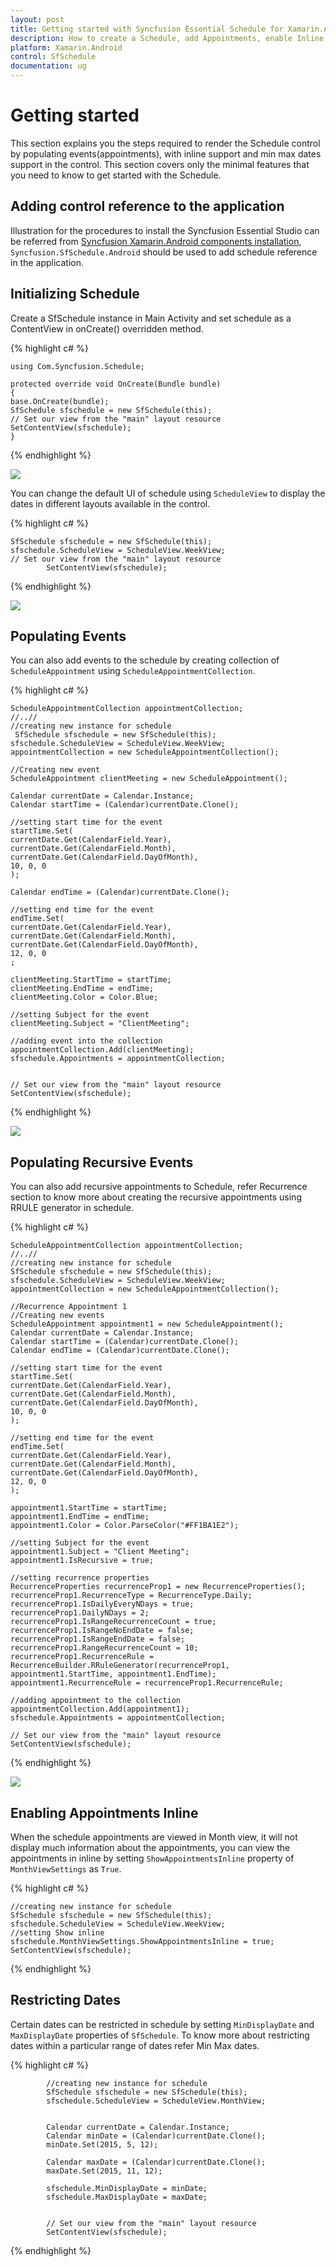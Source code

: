 ```yaml
---
layout: post
title: Getting started with Syncfusion Essential Schedule for Xamarin.Android
description: How to create a Schedule, add Appointments, enable Inline and other functionalities
platform: Xamarin.Android
control: SfSchedule
documentation: ug
---
```


# Getting started

This section explains you the steps required to render the Schedule control by populating  events(appointments), with inline support and min max dates support in the control. This section covers only the minimal features that you need to know to get started with the Schedule.

## Adding control reference to the application

Illustration for the procedures to install the Syncfusion Essential Studio can be referred from [Syncfusion Xamarin.Android components installation](http://help.syncfusion.com/Xamarin-Android/introduction/download-and-installation), `Syncfusion.SfSchedule.Android` should be used to add schedule reference in the application. 

## Initializing Schedule 

Create a SfSchedule instance in Main Activity and set schedule as a ContentView in onCreate() overridden method.

{% highlight c# %}

    using Com.Syncfusion.Schedule;

    protected override void OnCreate(Bundle bundle)
    {
    base.OnCreate(bundle);
    SfSchedule sfschedule = new SfSchedule(this);
    // Set our view from the "main" layout resource
    SetContentView(sfschedule);
    }

{% endhighlight %}

![](GettingStarted_images/GettingStarted_img1.jpeg)

You can change the default UI of schedule using `ScheduleView` to display the dates in different layouts available in the control.

{% highlight c# %}

    SfSchedule sfschedule = new SfSchedule(this);
    sfschedule.ScheduleView = ScheduleView.WeekView;
    // Set our view from the "main" layout resource
            SetContentView(sfschedule);

{% endhighlight %}

![](GettingStarted_images/GettingStarted_img2.jpeg)

## Populating Events

You can also add events to the schedule by creating collection of `ScheduleAppointment` using `ScheduleAppointmentCollection`. 

{% highlight c# %}

    ScheduleAppointmentCollection appointmentCollection;
    //..//
    //creating new instance for schedule
     SfSchedule sfschedule = new SfSchedule(this);
    sfschedule.ScheduleView = ScheduleView.WeekView;
    appointmentCollection = new ScheduleAppointmentCollection();

    //Creating new event
    ScheduleAppointment clientMeeting = new ScheduleAppointment();

    Calendar currentDate = Calendar.Instance;
    Calendar startTime = (Calendar)currentDate.Clone();
     
    //setting start time for the event
    startTime.Set(
    currentDate.Get(CalendarField.Year),
    currentDate.Get(CalendarField.Month),
    currentDate.Get(CalendarField.DayOfMonth),
    10, 0, 0
    );

    Calendar endTime = (Calendar)currentDate.Clone();
   
    //setting end time for the event
    endTime.Set(
    currentDate.Get(CalendarField.Year),
    currentDate.Get(CalendarField.Month),
    currentDate.Get(CalendarField.DayOfMonth),
    12, 0, 0
    ;

    clientMeeting.StartTime = startTime;
    clientMeeting.EndTime = endTime;
    clientMeeting.Color = Color.Blue;

    //setting Subject for the event
    clientMeeting.Subject = "ClientMeeting";
    
    //adding event into the collection
    appointmentCollection.Add(clientMeeting);
    sfschedule.Appointments = appointmentCollection;


    // Set our view from the "main" layout resource
    SetContentView(sfschedule);

{% endhighlight %}

![](GettingStarted_images/GettingStarted_img3.jpeg)

## Populating Recursive Events

You can also add recursive appointments to Schedule, refer Recurrence section to know more about creating the recursive appointments using RRULE generator in schedule.

{% highlight c# %}

    ScheduleAppointmentCollection appointmentCollection;
    //..//
    //creating new instance for schedule
    SfSchedule sfschedule = new SfSchedule(this);
    sfschedule.ScheduleView = ScheduleView.WeekView;
    appointmentCollection = new ScheduleAppointmentCollection();

    //Recurrence Appointment 1
    //Creating new events
    ScheduleAppointment appointment1 = new ScheduleAppointment();
    Calendar currentDate = Calendar.Instance;
    Calendar startTime = (Calendar)currentDate.Clone();
    Calendar endTime = (Calendar)currentDate.Clone();

    //setting start time for the event
    startTime.Set(
    currentDate.Get(CalendarField.Year),
    currentDate.Get(CalendarField.Month),
    currentDate.Get(CalendarField.DayOfMonth),
    10, 0, 0
    );

    //setting end time for the event
    endTime.Set(
    currentDate.Get(CalendarField.Year),
    currentDate.Get(CalendarField.Month),
    currentDate.Get(CalendarField.DayOfMonth),
    12, 0, 0
    );

    appointment1.StartTime = startTime;
    appointment1.EndTime = endTime;
    appointment1.Color = Color.ParseColor("#FF1BA1E2");

    //setting Subject for the event
    appointment1.Subject = "Client Meeting";
    appointment1.IsRecursive = true;

    //setting recurrence properties
    RecurrenceProperties recurrenceProp1 = new RecurrenceProperties();
    recurrenceProp1.RecurrenceType = RecurrenceType.Daily;
    recurrenceProp1.IsDailyEveryNDays = true;
    recurrenceProp1.DailyNDays = 2;
    recurrenceProp1.IsRangeRecurrenceCount = true;
    recurrenceProp1.IsRangeNoEndDate = false;
    recurrenceProp1.IsRangeEndDate = false;
    recurrenceProp1.RangeRecurrenceCount = 10;
    recurrenceProp1.RecurrenceRule = RecurrenceBuilder.RRuleGenerator(recurrenceProp1, appointment1.StartTime, appointment1.EndTime);
    appointment1.RecurrenceRule = recurrenceProp1.RecurrenceRule;

    //adding appointment to the collection  
    appointmentCollection.Add(appointment1);
    sfschedule.Appointments = appointmentCollection;
            
    // Set our view from the "main" layout resource
    SetContentView(sfschedule);

{% endhighlight %}

![](GettingStarted_images/GettingStarted_img4.jpeg)

## Enabling Appointments Inline

When the schedule appointments are viewed in Month view, it will not display much information about the appointments, you can view the appointments in inline by setting `ShowAppointmentsInline` property of `MonthViewSettings` as `True`.

{% highlight c# %}

    //creating new instance for schedule
    SfSchedule sfschedule = new SfSchedule(this);
    sfschedule.ScheduleView = ScheduleView.WeekView;
    //setting Show inline 
    sfschedule.MonthViewSettings.ShowAppointmentsInline = true;
    SetContentView(sfschedule);  
    
{% endhighlight %}

## Restricting Dates

Certain dates can be restricted in schedule by setting `MinDisplayDate` and `MaxDisplayDate` properties of `SfSchedule`.  To know more about restricting dates within a particular range of dates refer Min Max dates.

{% highlight c# %}

            //creating new instance for schedule
            SfSchedule sfschedule = new SfSchedule(this);
            sfschedule.ScheduleView = ScheduleView.MonthView;


            Calendar currentDate = Calendar.Instance;
            Calendar minDate = (Calendar)currentDate.Clone();
            minDate.Set(2015, 5, 12);

            Calendar maxDate = (Calendar)currentDate.Clone();
            maxDate.Set(2015, 11, 12);

            sfschedule.MinDisplayDate = minDate;
            sfschedule.MaxDisplayDate = maxDate;


            // Set our view from the "main" layout resource
            SetContentView(sfschedule);

{% endhighlight %}
